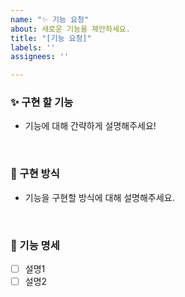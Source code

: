 ```yaml
---
name: "✨ 기능 요청"
about: 새로운 기능을 제안하세요.
title: "[기능 요청]"
labels: ''
assignees: ''

---
```


### ✨ 구현 할 기능
- 기능에 대해 간략하게 설명해주세요!

<br>

### 📢 구현 방식
- 기능을 구현할 방식에 대해 설명해주세요. 

<br>

### 📑 기능 명세
- [ ] 설명1
- [ ] 설명2

